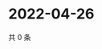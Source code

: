 # 2022-04-26

共 0 条

<!-- BEGIN WEIBO -->
<!-- 最后更新时间 Tue Apr 26 2022 17:16:26 GMT+0800 (China Standard Time) -->

<!-- END WEIBO -->
